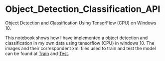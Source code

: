 # Object_Detection_Classification_API
Object Detection and Classification Using TensorFlow (CPU) on Windows 10.

This notebook shows how I have implemented a object detection and classification in my own data using tensorflow (CPU) in windows 10. The images and their correspondent xml files used to train and test the model can be found at [Train](https://drive.google.com/file/d/1vlWorJj8fGoSXAxlyCReC9ujBYdMGbL2/view?usp=sharing) and [Test](https://drive.google.com/file/d/1VsyuFAGZ2Dp22U9nUgoP24XqZn_kduNP/view?usp=sharing).

